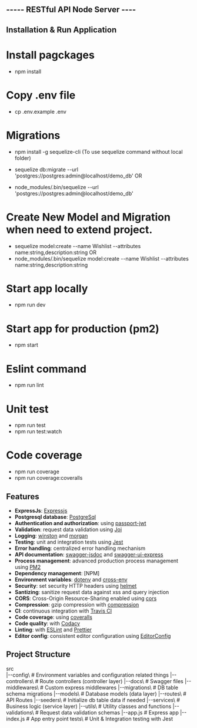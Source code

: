 ## ----- RESTful API Node Server ---- ##

## Installation & Run Application

# Install pagckages
- npm install

# Copy .env file
- cp .env.example .env

# Migrations
- npm install -g sequelize-cli (To use sequelize command without local folder)
	
- sequelize db:migrate --url 'postgres://postgres:admin@localhost/demo_db'
						OR
- node_modules/.bin/sequelize --url 'postgres://postgres:admin@localhost/demo_db'

# Create New Model and Migration when need to extend project.
- sequelize model:create --name Wishlist --attributes name:string,description:string
						OR
- node_modules/.bin/sequelize model:create --name Wishlist --attributes name:string,description:string

# Start app locally
- npm run dev

# Start app for production (pm2)
- npm start

# Eslint command
- npm run lint

# Unit test
- npm run test
- npm run test:watch

# Code coverage
- npm run coverage
- npm run coverage:coveralls

## Features
- **ExpressJs**: [Expressjs](https://expressjs.com/)
- **Postgresql database**: [PostgreSql](https://www.postgresql.org/about/)
- **Authentication and authorization**: using [passport-jwt](http://www.passportjs.org)
- **Validation**: request data validation using [Joi](https://github.com/hapijs/joi)
- **Logging**: [winston](https://github.com/winstonjs/winston) and [morgan](https://github.com/expressjs/morgan)
- **Testing**: unit and integration tests using [Jest](https://jestjs.io)
- **Error handling**: centralized error handling mechanism
- **API documentation**: [swagger-jsdoc](https://github.com/Surnet/swagger-jsdoc) and [swagger-ui-express](https://github.com/scottie1984/swagger-ui-express)
- **Process management**: advanced production process management using [PM2](https://pm2.keymetrics.io)
- **Dependency management**: [NPM]
- **Environment variables**: [dotenv](https://github.com/motdotla/dotenv) and [cross-env](https://github.com/kentcdodds/cross-env#readme)
- **Security**: set security HTTP headers using [helmet](https://helmetjs.github.io)
- **Santizing**: sanitize request data against xss and query injection
- **CORS**: Cross-Origin Resource-Sharing enabled using [cors](https://github.com/expressjs/cors)
- **Compression**: gzip compression with [compression](https://github.com/expressjs/compression)
- **CI**: continuous integration with [Travis CI](https://travis-ci.org)
- **Code coverage**: using [coveralls](https://coveralls.io)
- **Code quality**: with [Codacy](https://www.codacy.com)
- **Linting**: with [ESLint](https://eslint.org) and [Prettier](https://prettier.io)
- **Editor config**: consistent editor configuration using [EditorConfig](https://editorconfig.org)

## Project Structure
src\
 |--config\         # Environment variables and configuration related things
 |--controllers\    # Route controllers (controller layer)
 |--docs\           # Swagger files
 |--middlewares\    # Custom express middlewares
 |--migrations\     # DB table schema migrations
 |--models\         # Database models (data layer)
 |--routes\         # API Routes
 |--seeders\        # Initialize db table data if needed
 |--services\       # Business logic (service layer)
 |--utils\          # Utility classes and functions
 |--validations\    # Request data validation schemas
 |--app.js          # Express app
 |--index.js        # App entry point
tests\              # Unit & Integration testing with Jest
